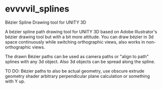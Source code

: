 # evvvvil_splines
Bézier Spline Drawing tool for UNITY 3D

A bézier spline path drawing tool for UNITY 3D based on Adobe Illustrator's bézier drawing tool but with a bit more attitude.
You can draw bézier in 3d space continuously while switching orthographic views, also works in non-orthographic views.

The drawn Bézier paths can be used as camera paths or "align to path" splines with any 3d object. Also 3d objects can be spread along the spline.

TO DO: 
Bézier paths to also be actual geometry, use obscure extrude geometry shader arbitrary perpendicular plane calculation or something with Y up.
